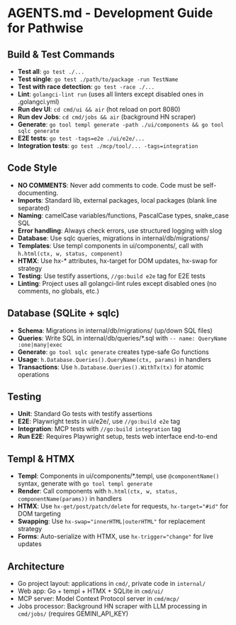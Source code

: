 # AGENTS.md - Development Guide for Pathwise

## Build & Test Commands
- **Test all**: `go test ./...`
- **Test single**: `go test ./path/to/package -run TestName`
- **Test with race detection**: `go test -race ./...`
- **Lint**: `golangci-lint run` (uses all linters except disabled ones in .golangci.yml)
- **Run dev UI**: `cd cmd/ui && air` (hot reload on port 8080)
- **Run dev Jobs**: `cd cmd/jobs && air` (background HN scraper)
- **Generate**: `go tool templ generate -path ./ui/components && go tool sqlc generate`
- **E2E tests**: `go test -tags=e2e ./ui/e2e/...`
- **Integration tests**: `go test ./mcp/tool/... -tags=integration`

## Code Style
- **NO COMMENTS**: Never add comments to code. Code must be self-documenting.
- **Imports**: Standard lib, external packages, local packages (blank line separated)
- **Naming**: camelCase variables/functions, PascalCase types, snake_case SQL
- **Error handling**: Always check errors, use structured logging with slog
- **Database**: Use sqlc queries, migrations in internal/db/migrations/
- **Templates**: Use templ components in ui/components/, call with `h.html(ctx, w, status, component)`
- **HTMX**: Use hx-* attributes, hx-target for DOM updates, hx-swap for strategy
- **Testing**: Use testify assertions, `//go:build e2e` tag for E2E tests
- **Linting**: Project uses all golangci-lint rules except disabled ones (no comments, no globals, etc.)

## Database (SQLite + sqlc)
- **Schema**: Migrations in internal/db/migrations/ (up/down SQL files)
- **Queries**: Write SQL in internal/db/queries/*.sql with `-- name: QueryName :one|many|exec`
- **Generate**: `go tool sqlc generate` creates type-safe Go functions
- **Usage**: `h.Database.Queries().QueryName(ctx, params)` in handlers
- **Transactions**: Use `h.Database.Queries().WithTx(tx)` for atomic operations

## Testing
- **Unit**: Standard Go tests with testify assertions
- **E2E**: Playwright tests in ui/e2e/, use `//go:build e2e` tag  
- **Integration**: MCP tests with `//go:build integration` tag
- **Run E2E**: Requires Playwright setup, tests web interface end-to-end

## Templ & HTMX
- **Templ**: Components in ui/components/*.templ, use `@componentName()` syntax, generate with `go tool templ generate`
- **Render**: Call components with `h.html(ctx, w, status, componentName(params))` in handlers
- **HTMX**: Use `hx-get/post/patch/delete` for requests, `hx-target="#id"` for DOM targeting
- **Swapping**: Use `hx-swap="innerHTML|outerHTML"` for replacement strategy
- **Forms**: Auto-serialize with HTMX, use `hx-trigger="change"` for live updates

## Architecture
- Go project layout: applications in `cmd/`, private code in `internal/`
- Web app: Go + templ + HTMX + SQLite in `cmd/ui/`
- MCP server: Model Context Protocol server in `cmd/mcp/`
- Jobs processor: Background HN scraper with LLM processing in `cmd/jobs/` (requires GEMINI_API_KEY)